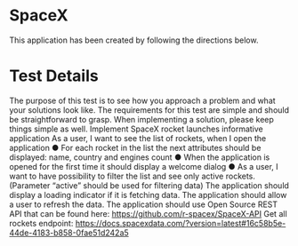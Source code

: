 # SpaceX
 
This application has been created by following the directions below.


# Test Details

The purpose of this test is to see how you approach a problem and what your solutions look like. The requirements for this test are simple and should be straightforward to grasp. When implementing a solution, please keep things simple as well.
Implement SpaceX rocket launches informative application
As a user, I want to see the list of rockets, when I open the application
● For each rocket in the list the next attributes should be displayed: name, country and
engines count
● When the application is opened for the first time it should display a welcome dialog
● As a user, I want to have possibility to filter the list and see only active rockets.
(Parameter “active” should be used for filtering data)
The application should display a loading indicator if it is fetching data. The application should allow a user to refresh the data.
The application should use Open Source REST API that can be found here:
https://github.com/r-spacex/SpaceX-API
Get all rockets endpoint:
https://docs.spacexdata.com/?version=latest#16c58b5e-44de-4183-b858-0fae51d242a5
